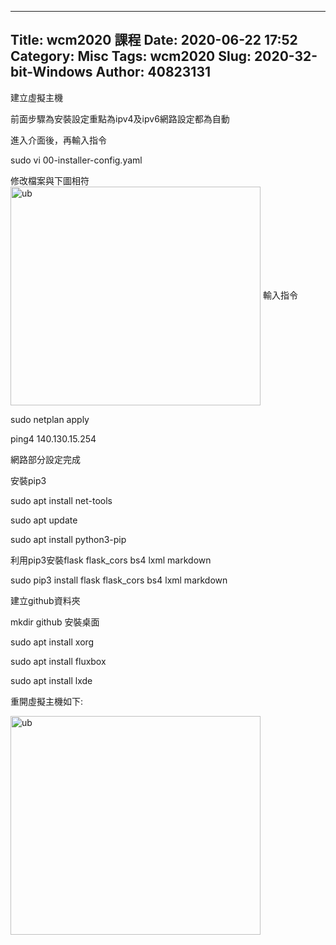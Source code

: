 
---
Title: wcm2020 課程
Date: 2020-06-22 17:52
Category: Misc
Tags: wcm2020
Slug: 2020-32-bit-Windows
Author: 40823131
---
建立虛擬主機
<!-- PELICAN_END_SUMMARY -->

前面步驟為安裝設定重點為ipv4及ipv6網路設定都為自動

進入介面後，再輸入指令

sudo vi 00-installer-config.yaml

修改檔案與下圖相符
<img src="https://40823131.github.io/wcm2020/images/ub.png" width="400" height="350" alt="ub" align=center>
輸入指令

sudo netplan apply

ping4 140.130.15.254

網路部分設定完成


安裝pip3

sudo apt install net-tools

sudo apt update

sudo apt install python3-pip

利用pip3安裝flask flask_cors bs4 lxml markdown

sudo pip3 install flask flask_cors bs4 lxml markdown

建立github資料夾

mkdir github
安裝桌面

sudo apt install xorg

sudo apt install fluxbox

sudo apt install lxde

重開虛擬主機如下:

<img src="https://40823131.github.io/wcm2020/images/vir.png" width="400" height="350" alt="ub" align=center>




